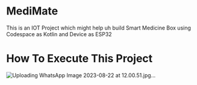 # MediMate
This is an IOT Project which might help uh build Smart Medicine Box using Codespace as Kotlin and Device as ESP32
# How To Execute This Project
![Uploading WhatsApp Image 2023-08-22 at 12.00.51.jpg…]()
